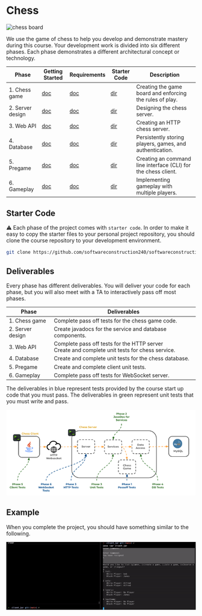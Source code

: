 # Chess

![chess board](6-gameplay/highlight-moves.png)

We use the game of chess to help you develop and demonstrate mastery during this course. Your development work is
divided into six different phases. Each phase demonstrates a different architectural concept or technology.

| Phase            | Getting Started                                  | Requirements                            | Starter Code                        | Description                                                    |
|------------------|--------------------------------------------------|-----------------------------------------|-------------------------------------|----------------------------------------------------------------|
| 1. Chess game    | [doc](1-chess-game/getting-started.md)           | [doc](1-chess-game/chess-game.md)       | [dir](1-chess-game/starter-code)    | Creating the game board and enforcing the rules of play.       |
| 2. Server design | [doc](2-server-design/getting-started.md)        | [doc](2-server-design/server-design.md) | [dir](2-server-design/starter-code) | Designing the chess server.                                    |
| 3. Web API       | [doc](3-web-api/getting-started.md)              | [doc](3-web-api/web-api.md)             | [dir](3-web-api/starter-code)       | Creating an HTTP chess server.                                 |
| 4. Database      | [doc](../Phase%204/getting-started.md) | [doc](4-database/database.md)           | [dir](4-database/starter-code)      | Persistently storing players, games, and authentication.       |
| 5. Pregame       | [doc](5-pregame/getting-started.md)              | [doc](5-pregame/pregame.md)             | [dir](../../5-pregame/starter-code)       | Creating an command line interface (CLI) for the chess client. |
| 6. Gameplay      | [doc](6-gameplay/getting-started.md)             | [doc](6-gameplay/gameplay.md)           | [dir](../../6-gameplay/starter-code)      | Implementing gameplay with multiple players.                   |

## Starter Code

⚠ Each phase of the project comes with `starter code`. In order to make it easy to copy the starter files to your
personal project repository, you should clone the course repository to your development environment.

```sh
git clone https://github.com/softwareconstruction240/softwareconstruction.git

```

## Deliverables

Every phase has different deliverables. You will deliver your code for each phase, but you will also meet with a TA to
interactively pass off most phases.

| Phase            | Deliverables                                                                                      |
|------------------|---------------------------------------------------------------------------------------------------|
| 1. Chess game    | Complete pass off tests for the chess game code.                                                  |
| 2. Server design | Create javadocs for the service and database components.                                          |
| 3. Web API       | Complete pass off tests for the HTTP server<br/>Create and complete unit tests for chess service. |
| 4. Database      | Create and complete unit tests for the chess database.                                            |
| 5. Pregame       | Create and complete client unit tests.                                                            |
| 6. Gameplay      | Complete pass off tests for WebSocket server.                                                     |

The deliverables in blue represent tests provided by the course start up code that you must pass. The deliverables in
green represent unit tests that you must write and pass.

![deliverables](../../deliverables.png)

## Example

When you complete the project, you should have something similar to the following.

![chess board](chess-demo.gif)
